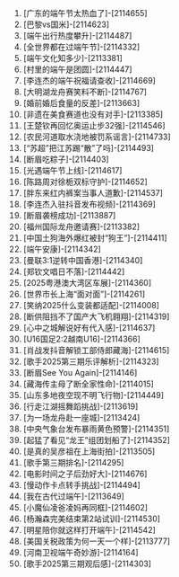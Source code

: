 
1. [广东的端午节太热血了]-[2114655]
1. [巴黎vs国米]-[2114623]
1. [端午出行热度攀升]-[2114487]
1. [全世界都在过端午节]-[2114332]
1. [端午文化知多少]-[2113381]
1. [村里的端午是团圆]-[2114447]
1. [李连杰的端午祝福请查收]-[2114669]
1. [大明湖龙舟赛笑料不断]-[2114767]
1. [婚前婚后食量的反差]-[2113663]
1. [非遗在美食赛道也没有对手]-[2113385]
1. [王楚钦再回忆奥运止步32强]-[2114546]
1. [农民河道取水浇地被罚系谣言]-[2114733]
1. [“苏超”把江苏踢“散”了吗]-[2114493]
1. [断眉吃粽子]-[2114403]
1. [光遇端午节上线]-[2114617]
1. [陈路周对徐栀双标守护]-[2114652]
1. [胖东来红内裤案当事人道歉]-[2114537]
1. [李连杰入驻抖音发布视频]-[2114369]
1. [断眉袭榜成功]-[2113887]
1. [福州国际龙舟邀请赛]-[2113382]
1. [中国土狗海外爆红被封“狗王”]-[2114411]
1. [端午安康]-[2114342]
1. [曼联3:1逆转中国香港]-[2114340]
1. [郑钦文唱日不落]-[2114442]
1. [2025粤港澳大湾区车展]-[2114360]
1. [世界市长上海“面对面”]-[2114261]
1. [笑纳2025什么变装都适配]-[2114008]
1. [断供阻挡不了国产大飞机翱翔]-[2114319]
1. [心中之城解说好有代入感]-[2114637]
1. [U16国足2:2越南U16]-[2114366]
1. [肖战发抖音解锁工部侍郎藏海]-[2114615]
1. [歌手2025第三期乐评解析]-[2114323]
1. [断眉See You Again]-[2114146]
1. [藏海传主母了断全家性命]-[2114015]
1. [山东多地夜空现不明飞行物]-[2114449]
1. [行走江湖摇舞蹈挑战]-[2113619]
1. [为一场龙舟赴一座城]-[2113424]
1. [中央气象台发布暴雨黄色预警]-[2114351]
1. [起猛了看见“龙王”组团划船了]-[2114352]
1. [是真的吴彦祖在上海街拍]-[2113505]
1. [歌手第三期排名]-[2114295]
1. [电影时间之子后劲好大]-[2114676]
1. [慢动作卡点转手挑战]-[2114494]
1. [我在古代过端午]-[2113649]
1. [小魔仙凌爸凌妈再同框]-[2114602]
1. [杨瀚森完美结束第2站试训]-[2114530]
1. [明星陪你就这样打开端午]-[2114542]
1. [美国关税政策为何一天一个样]-[2113777]
1. [河南卫视端午奇妙游]-[2114164]
1. [歌手2025第三期观后感]-[2114303]